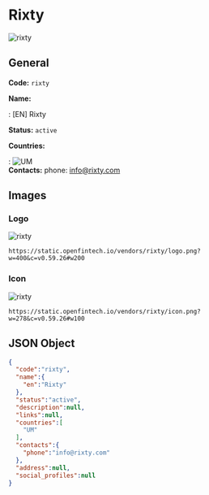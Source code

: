 
# Rixty 
![rixty](https://static.openfintech.io/vendors/rixty/logo.png?w=400&c=v0.59.26#w200)  

## General 
 
**Code:** `rixty` 
 
**Name:** 
 
:	[EN] Rixty 
 
**Status:** `active` 
 
 
**Countries:** 
 
:	![UM](https://cdnjs.cloudflare.com/ajax/libs/flag-icon-css/3.3.0/flags/4x3/um.svg#w24)  
**Contacts:** 
phone: info@rixty.com
## Images 

### Logo 
 
![rixty](https://static.openfintech.io/vendors/rixty/logo.png?w=400&c=v0.59.26#w200)  

```
https://static.openfintech.io/vendors/rixty/logo.png?w=400&c=v0.59.26#w200
```  

### Icon 
 
![rixty](https://static.openfintech.io/vendors/rixty/icon.png?w=278&c=v0.59.26#w100)  

```
https://static.openfintech.io/vendors/rixty/icon.png?w=278&c=v0.59.26#w100
```  

## JSON Object 

```json
{
  "code":"rixty",
  "name":{
    "en":"Rixty"
  },
  "status":"active",
  "description":null,
  "links":null,
  "countries":[
    "UM"
  ],
  "contacts":{
    "phone":"info@rixty.com"
  },
  "address":null,
  "social_profiles":null
}
```  
